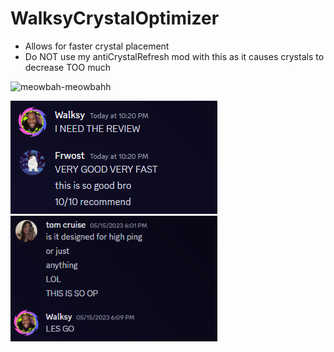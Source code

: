 # WalksyCrystalOptimizer
+ Allows for faster crystal placement
+ Do NOT use my antiCrystalRefresh mod with this as it causes crystals to decrease TOO much

![meowbah-meowbahh](https://github.com/Walksy/WalksyCrystalOptimizer/assets/69202220/00cf00a2-757c-471e-bad6-4ed8620c01e4)


<p align="left">
	<img width=331 src="github/Review12.png" /> 
	<img width=331 src="github/Review2.png" />
</p>



  
